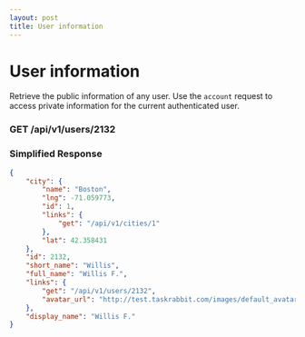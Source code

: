 ```yaml
---
layout: post
title: User information
---
```

# User information

Retrieve the public information of any user. Use the `account` request to access private information for the current authenticated user.

### GET /api/v1/users/2132

### Simplified Response

```json
{
    "city": {
        "name": "Boston",
        "lng": -71.059773,
        "id": 1,
        "links": {
            "get": "/api/v1/cities/1"
        },
        "lat": 42.358431
    },
    "id": 2132,
    "short_name": "Willis",
    "full_name": "Willis F.",
    "links": {
        "get": "/api/v1/users/2132",
        "avatar_url": "http://test.taskrabbit.com/images/default_avatars/poster_thumb.png"
    },
    "display_name": "Willis F."
}
```